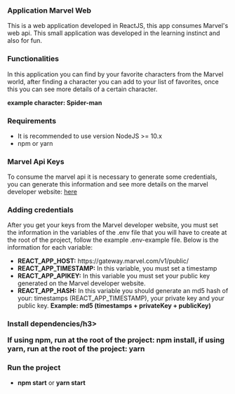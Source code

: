 <h3>Application Marvel Web</h3>

<p> 
This is a web application developed in ReactJS, this app consumes Marvel's web api. This small application was developed in the learning instinct and also for fun.
</p>

<h3>Functionalities</h3>

<p> 
 In this application you can find by your favorite characters from the Marvel world, after finding a character you can add to your list of favorites, once this you can see more details of a certain character.
</p>
<b>example character: Spider-man</b>

<h3>Requirements</h3>

<ul>
  <li>It is recommended to use version NodeJS >= 10.x</li>
  <li>npm or yarn</li>
</ul>
 
 <h3>Marvel Api Keys</h3>
 
 <p> 
   To consume the marvel api it is necessary to generate some credentials, you can generate this information and see more details on the marvel developer website:       <a href="https://developer.marvel.com/" >here</a>
 </p>
 
  <h3>Adding credentials</h3>
  
   <p> 
  After you get your keys from the Marvel developer website, you must set the information in the variables of the .env file that you will have to create at the root of the project, follow the example .env-example file. Below is the information for each variable:
 </p>
 
 <ul>
  <li><b>REACT_APP_HOST:</b> https://gateway.marvel.com/v1/public/</li>
  <li><b>REACT_APP_TIMESTAMP:</b> In this variable, you must set a timestamp</li>
  <li><b>REACT_APP_APIKEY:</b> In this variable you must set your public key generated on the Marvel developer website.</li>
  <li><b>REACT_APP_HASH:</b> In this variable you should generate an md5 hash of your: timestamps (REACT_APP_TIMESTAMP), your private key and your public key.  <b>Example: md5 (timestamps + privateKey + publicKey)</b></li>
</ul>

<h3>Install dependencies/h3>
<p> 
 If using <b>npm</b>, run at the root of the project: <b>npm install</b>, if using <b>yarn</b>, run at the root of the project: <b>yarn</b>
</p>

<h3>Run the project</h3>
<ul>
 <li><b>npm start</b> or <b>yarn start</b></li>
</ul> 
 

